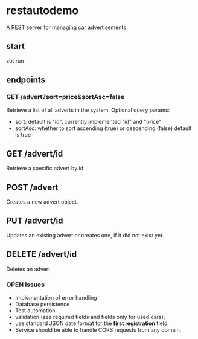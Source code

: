 # restautodemo

A REST server for managing car advertisements

## start
sbt run

## endpoints

### GET /advert?sort=price&sortAsc=false
Retrieve a list of all adverts in the system.
Optional query params:
* sort: default is "id", currently implemented "id" and "price"
* sortAsc: whether to sort ascending (true) or descending (false) default is true

## GET /advert/id
Retrieve a specific advert by id

## POST /advert
Creates a new advert object.

## PUT /advert/id
Updates an existing advert or creates one, if it did not exist yet.

## DELETE /advert/id
Deletes an advert


### OPEN Issues

* Implementation of error handling
* Database persistence
* Test automation
* validation (see required fields and fields only for used cars);
* use standard JSON date format for the **first registration** field.
* Service should be able to handle CORS requests from any domain.

